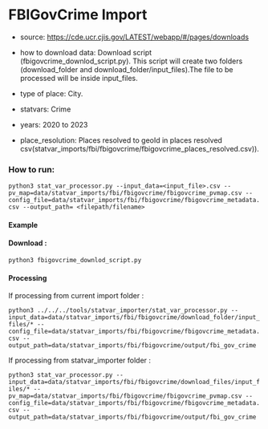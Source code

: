 # FBIGovCrime Import

- source: https://cde.ucr.cjis.gov/LATEST/webapp/#/pages/downloads 

- how to download data: Download script (fbigovcrime_downlod_script.py).
    This script will create two folders (download_folder and download_folder/input_files).The file to be processed will be inside input_files.

- type of place: City.

- statvars: Crime

- years: 2020 to 2023

- place_resolution: Places resolved to geoId in places resolved csv(statvar_imports/fbi/fbigovcrime/fbigovcrime_places_resolved.csv)).

### How to run:

`python3 stat_var_processor.py --input_data=<input_file>.csv --pv_map=data/statvar_imports/fbi/fbigovcrime/fbigovcrime_pvmap.csv --config_file=data/statvar_imports/fbi/fbigovcrime/fbigovcrime_metadata.csv --output_path= <filepath/filename>`

#### Example
#### Download : 
`python3 fbigovcrime_downlod_script.py`

#### Processing
If processing from current import folder :

`python3 ../../../tools/statvar_importer/stat_var_processor.py --input_data=data/statvar_imports/fbi/fbigovcrime/download_folder/input_files/* --config_file=data/statvar_imports/fbi/fbigovcrime/fbigovcrime_metadata.csv --output_path=data/statvar_imports/fbi/fbigovcrime/output/fbi_gov_crime`


If processing from statvar_importer folder :

`python3 stat_var_processor.py --input_data=data/statvar_imports/fbi/fbigovcrime/download_files/input_files/* --pv_map=data/statvar_imports/fbi/fbigovcrime/fbigovcrime_pvmap.csv --config_file=data/statvar_imports/fbi/fbigovcrime/fbigovcrime_metadata.csv --output_path=data/statvar_imports/fbi/fbigovcrime/output/fbi_gov_crime`
